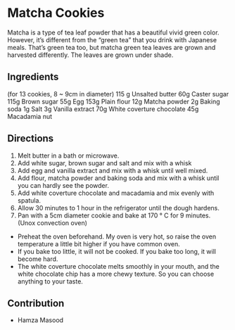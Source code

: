 # Matcha Cookies

Matcha is a type of tea leaf powder that has a beautiful vivid green color. However, it’s different from the “green tea” that you drink with Japanese meals. That’s green tea too, but matcha green tea leaves are grown and harvested differently. The leaves are grown under shade.

## Ingredients 
(for 13 cookies, 8 ~ 9cm in diameter)
115 g Unsalted butter
60g Caster sugar
115g Brown sugar
55g Egg
153g Plain flour
12g Matcha powder
2g Baking soda
1g Salt
3g Vanilla extract
70g White coverture chocolate 
45g Macadamia nut

## Directions
1. Melt butter in a bath or microwave.
2. Add white sugar, brown sugar and salt and mix with a whisk
3. Add egg and vanilla extract and mix with a whisk until well mixed.
4. Add flour, matcha powder and baking soda and mix with a whisk until you can hardly see the powder.
5. Add white coverture chocolate  and macadamia and mix evenly with spatula.
6. Allow 30 minutes to 1 hour in the refrigerator until the dough hardens. 
7. Pan with a 5cm diameter cookie and bake at 170 ° C for 9 minutes. (Unox convection oven)

* Preheat the oven beforehand. My oven is very hot, so raise the oven temperature a little bit higher if you have common oven.
* If you bake too little, it will not be cooked. If you bake too long, it will become hard. 
* The white coverture chocolate melts smoothly in your mouth, and the white chocolate chip has a more chewy texture. So you can choose anything to your taste.

## Contribution
- Hamza Masood
